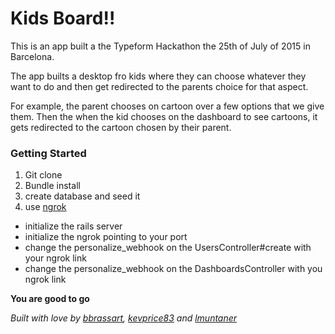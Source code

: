 # Kids Board!!

This is an app built a the Typeform Hackathon the 25th of July of 2015 in Barcelona.

The app builts a desktop fro kids where they can choose whatever they want to do
and then get redirected to the parents choice for that aspect.

For example, the parent chooses on cartoon over a few options that we give them.
Then the when the kid chooses on the dashboard to see cartoons, it gets redirected
to the cartoon chosen by their parent.

### Getting Started

1. Git clone
2. Bundle install
3. create database and seed it
4. use [ngrok](https://ngrok.com/)
  - initialize the rails server
  - initialize the ngrok pointing to your port
  - change the personalize_webhook on the UsersController#create with your ngrok link
  - change the personalize_webhook on the DashboardsController with you ngrok link

**You are good to go**

*Built with love by [bbrassart](https://github.com/bbrassart), [kevprice83](https://github.com/kevprice83) and [lmuntaner](https://github.com/lmuntaner)*
